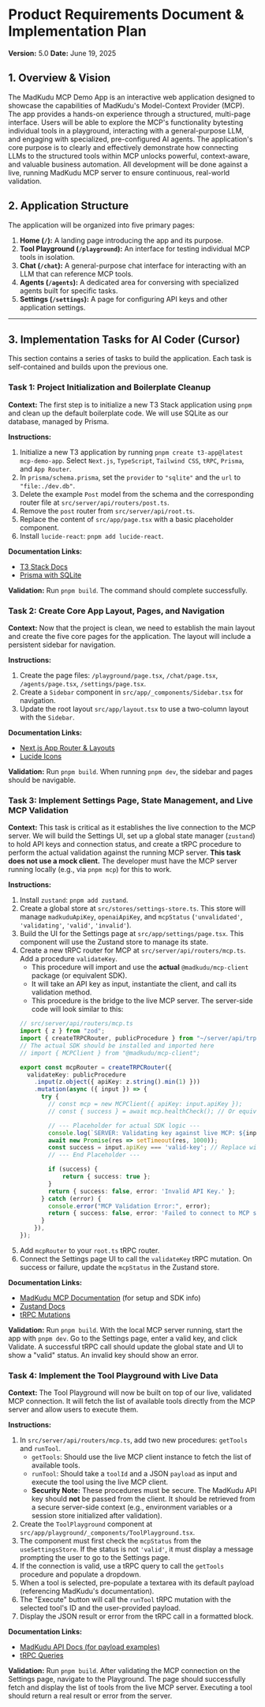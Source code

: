 # Product Requirements Document & Implementation Plan

**Version:** 5.0
**Date:** June 19, 2025

## 1. Overview & Vision

The MadKudu MCP Demo App is an interactive web application designed to showcase the capabilities of MadKudu's Model-Context Provider (MCP). The app provides a hands-on experience through a structured, multi-page interface. Users will be able to explore the MCP's functionality bytesting individual tools in a playground, interacting with a general-purpose LLM, and engaging with specialized, pre-configured AI agents. The application's core purpose is to clearly and effectively demonstrate how connecting LLMs to the structured tools within MCP unlocks powerful, context-aware, and valuable business automation. All development will be done against a live, running MadKudu MCP server to ensure continuous, real-world validation.

## 2. Application Structure

The application will be organized into five primary pages:

1.  **Home (`/`):** A landing page introducing the app and its purpose.
2.  **Tool Playground (`/playground`):** An interface for testing individual MCP tools in isolation.
3.  **Chat (`/chat`):** A general-purpose chat interface for interacting with an LLM that can reference MCP tools.
4.  **Agents (`/agents`):** A dedicated area for conversing with specialized agents built for specific tasks.
5.  **Settings (`/settings`):** A page for configuring API keys and other application settings.

---

## 3. Implementation Tasks for AI Coder (Cursor)

This section contains a series of tasks to build the application. Each task is self-contained and builds upon the previous one.

### **Task 1: Project Initialization and Boilerplate Cleanup**

**Context:**
The first step is to initialize a new T3 Stack application using `pnpm` and clean up the default boilerplate code. We will use SQLite as our database, managed by Prisma.

**Instructions:**

1.  Initialize a new T3 application by running `pnpm create t3-app@latest mcp-demo-app`. Select `Next.js`, `TypeScript`, `Tailwind CSS`, `tRPC`, `Prisma`, and `App Router`.
2.  In `prisma/schema.prisma`, set the `provider` to `"sqlite"` and the `url` to `"file:./dev.db"`.
3.  Delete the example `Post` model from the schema and the corresponding router file at `src/server/api/routers/post.ts`.
4.  Remove the `post` router from `src/server/api/root.ts`.
5.  Replace the content of `src/app/page.tsx` with a basic placeholder component.
6.  Install `lucide-react`: `pnpm add lucide-react`.

**Documentation Links:**

* [T3 Stack Docs](https://create.t3.gg/en/introduction)
* [Prisma with SQLite](https://www.prisma.io/docs/getting-started/setup-prisma/start-from-scratch/relational-databases/using-sqlite-planetscale)

**Validation:**
Run `pnpm build`. The command should complete successfully.

### **Task 2: Create Core App Layout, Pages, and Navigation**

**Context:**
Now that the project is clean, we need to establish the main layout and create the five core pages for the application. The layout will include a persistent sidebar for navigation.

**Instructions:**

1.  Create the page files: `/playground/page.tsx`, `/chat/page.tsx`, `/agents/page.tsx`, `/settings/page.tsx`.
2.  Create a `Sidebar` component in `src/app/_components/Sidebar.tsx` for navigation.
3.  Update the root layout `src/app/layout.tsx` to use a two-column layout with the `Sidebar`.

**Documentation Links:**

* [Next.js App Router & Layouts](https://nextjs.org/docs/app/building-your-application/routing/layouts-and-templates)
* [Lucide Icons](https://lucide.dev/guide/packages/lucide-react)

**Validation:**
Run `pnpm build`. When running `pnpm dev`, the sidebar and pages should be navigable.

### **Task 3: Implement Settings Page, State Management, and Live MCP Validation**

**Context:**
This task is critical as it establishes the live connection to the MCP server. We will build the Settings UI, set up a global state manager (`zustand`) to hold API keys and connection status, and create a tRPC procedure to perform the actual validation against the running MCP server. **This task does not use a mock client.** The developer must have the MCP server running locally (e.g., via `pnpm mcp`) for this to work.

**Instructions:**

1.  Install `zustand`: `pnpm add zustand`.
2.  Create a global store at `src/stores/settings-store.ts`. This store will manage `madkuduApiKey`, `openaiApiKey`, and `mcpStatus` (`'unvalidated'`, `'validating'`, `'valid'`, `'invalid'`).
3.  Build the UI for the Settings page at `src/app/settings/page.tsx`. This component will use the Zustand store to manage its state.
4.  Create a new tRPC router for MCP at `src/server/api/routers/mcp.ts`. Add a procedure `validateKey`.
    * This procedure will import and use the **actual** `@madkudu/mcp-client` package (or equivalent SDK).
    * It will take an API key as input, instantiate the client, and call its validation method.
    * This procedure is the bridge to the live MCP server. The server-side code will look similar to this:
    ```typescript
    // src/server/api/routers/mcp.ts
    import { z } from "zod";
    import { createTRPCRouter, publicProcedure } from "~/server/api/trpc";
    // The actual SDK should be installed and imported here
    // import { MCPClient } from "@madkudu/mcp-client";
    
    export const mcpRouter = createTRPCRouter({
      validateKey: publicProcedure
        .input(z.object({ apiKey: z.string().min(1) }))
        .mutation(async ({ input }) => {
          try {
            // const mcp = new MCPClient({ apiKey: input.apiKey });
            // const { success } = await mcp.healthCheck(); // Or equivalent validation method
    
            // --- Placeholder for actual SDK logic ---
            console.log(`SERVER: Validating key against live MCP: ${input.apiKey}`);
            await new Promise(res => setTimeout(res, 1000));
            const success = input.apiKey === 'valid-key'; // Replace with real check
            // --- End Placeholder ---
    
            if (success) {
                return { success: true };
            }
            return { success: false, error: 'Invalid API Key.' };
          } catch (error) {
            console.error("MCP Validation Error:", error);
            return { success: false, error: 'Failed to connect to MCP server. Is it running?' };
          }
        }),
    });
    ```
5.  Add `mcpRouter` to your `root.ts` tRPC router.
6.  Connect the Settings page UI to call the `validateKey` tRPC mutation. On success or failure, update the `mcpStatus` in the Zustand store.

**Documentation Links:**

* [MadKudu MCP Documentation](https://madkudu.gitbook.io/api) (for setup and SDK info)
* [Zustand Docs](https://docs.pmnd.rs/zustand/getting-started/introduction)
* [tRPC Mutations](https://trpc.io/docs/useMutation)

**Validation:**
Run `pnpm build`. With the local MCP server running, start the app with `pnpm dev`. Go to the Settings page, enter a valid key, and click Validate. A successful tRPC call should update the global state and UI to show a "valid" status. An invalid key should show an error.

### **Task 4: Implement the Tool Playground with Live Data**

**Context:**
The Tool Playground will now be built on top of our live, validated MCP connection. It will fetch the list of available tools directly from the MCP server and allow users to execute them.

**Instructions:**

1.  In `src/server/api/routers/mcp.ts`, add two new procedures: `getTools` and `runTool`.
    * `getTools`: Should use the live MCP client instance to fetch the list of available tools.
    * `runTool`: Should take a `toolId` and a JSON `payload` as input and execute the tool using the live MCP client.
    * **Security Note:** These procedures must be secure. The MadKudu API key should **not** be passed from the client. It should be retrieved from a secure server-side context (e.g., environment variables or a session store initialized after validation).
2.  Create the `ToolPlayground` component at `src/app/playground/_components/ToolPlayground.tsx`.
3.  The component must first check the `mcpStatus` from the `useSettingsStore`. If the status is not `'valid'`, it must display a message prompting the user to go to the Settings page.
4.  If the connection is valid, use a tRPC query to call the `getTools` procedure and populate a dropdown.
5.  When a tool is selected, pre-populate a textarea with its default payload (referencing MadKudu's documentation).
6.  The "Execute" button will call the `runTool` tRPC mutation with the selected tool's ID and the user-provided payload.
7.  Display the JSON result or error from the tRPC call in a formatted block.

**Documentation Links:**

* [MadKudu API Docs (for payload examples)](https://developers.madkudu.com/)
* [tRPC Queries](https://trpc.io/docs/useQuery)

**Validation:**
Run `pnpm build`. After validating the MCP connection on the Settings page, navigate to the Playground. The page should successfully fetch and display the list of tools from the live MCP server. Executing a tool should return a real result or error from the server.
